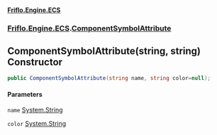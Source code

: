 #### [Friflo.Engine.ECS](index.md 'index')
### [Friflo.Engine.ECS](Friflo.Engine.ECS.md 'Friflo.Engine.ECS').[ComponentSymbolAttribute](ComponentSymbolAttribute.md 'Friflo.Engine.ECS.ComponentSymbolAttribute')

## ComponentSymbolAttribute(string, string) Constructor

```csharp
public ComponentSymbolAttribute(string name, string color=null);
```
#### Parameters

<a name='Friflo.Engine.ECS.ComponentSymbolAttribute.ComponentSymbolAttribute(string,string).name'></a>

`name` [System.String](https://docs.microsoft.com/en-us/dotnet/api/System.String 'System.String')

<a name='Friflo.Engine.ECS.ComponentSymbolAttribute.ComponentSymbolAttribute(string,string).color'></a>

`color` [System.String](https://docs.microsoft.com/en-us/dotnet/api/System.String 'System.String')